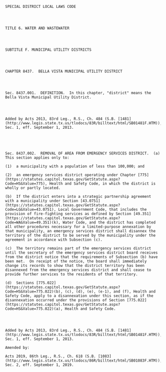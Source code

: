 ﻿
    
    
    	
    					
    
    
    SPECIAL DISTRICT LOCAL LAWS CODE
    
      
    
    
    TITLE 6. WATER AND WASTEWATER
    
      
    
    
    SUBTITLE F. MUNICIPAL UTILITY DISTRICTS
    
      
    
    
    CHAPTER 8437.  BELLA VISTA MUNICIPAL UTILITY DISTRICT
    
      
    
    
    Sec. 8437.001.  DEFINITION.  In this chapter, "district" means the Bella Vista Municipal Utility District.
    
    
    
    
    Added by Acts 2013, 83rd Leg., R.S., Ch. 484 (S.B. [1481](http://www.legis.state.tx.us/tlodocs/83R/billtext/html/SB01481F.HTM)), Sec. 1, eff. September 1, 2013.
    
    
    
    
    
    Sec. 8437.002.  REMOVAL OF AREA FROM EMERGENCY SERVICES DISTRICT.  (a)  This section applies only to:
    
    (1)  a municipality with a population of less than 100,000; and
    
    (2)  an emergency services district operating under Chapter [775](https://statutes.capitol.texas.gov/GetStatute.aspx?Code=HS&Value=775), Health and Safety Code, in which the district is wholly or partly located.
    
    (b)  If the district enters into a strategic partnership agreement with a municipality under Section [43.0751](https://statutes.capitol.texas.gov/GetStatute.aspx?Code=LG&Value=43.0751), Local Government Code, that includes the provision of fire-fighting services as defined by Section [49.351](https://statutes.capitol.texas.gov/GetStatute.aspx?Code=WA&Value=49.351)(k), Water Code, and the district has completed all other procedures necessary for a limited-purpose annexation by that municipality, an emergency services district shall disannex the territory of the district to be served by the municipality under the agreement in accordance with Subsection (c).
    
    (c)  The territory remains part of the emergency services district until the secretary of the emergency services district board receives from the district notice that the requirements of Subsection (b) have been met.  On receipt of the notice, the board shall immediately change its records to show that the district territory has been disannexed from the emergency services district and shall cease to provide further services to the residents of that territory.
    
    (d)  Sections [775.022](https://statutes.capitol.texas.gov/GetStatute.aspx?Code=HS&Value=775.022)(b), (c), (d), (e), (e-1), and (f), Health and Safety Code, apply to a disannexation under this section, as if the disannexation occurred under the provisions of Section [775.022](https://statutes.capitol.texas.gov/GetStatute.aspx?Code=HS&Value=775.022)(a), Health and Safety Code.
    
    
    
    
    Added by Acts 2013, 83rd Leg., R.S., Ch. 484 (S.B. [1481](http://www.legis.state.tx.us/tlodocs/83R/billtext/html/SB01481F.HTM)), Sec. 1, eff. September 1, 2013.
    
    Amended by: 
    
    Acts 2019, 86th Leg., R.S., Ch. 618 (S.B. [1083](http://www.legis.state.tx.us/tlodocs/86R/billtext/html/SB01083F.HTM)), Sec. 2, eff. September 1, 2019.
    
    
    
    
    				
